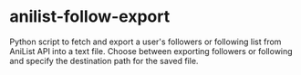 # anilist-follow-export
Python script to fetch and export a user's followers or following list from AniList API into a text file. Choose between exporting followers or following and specify the destination path for the saved file.
